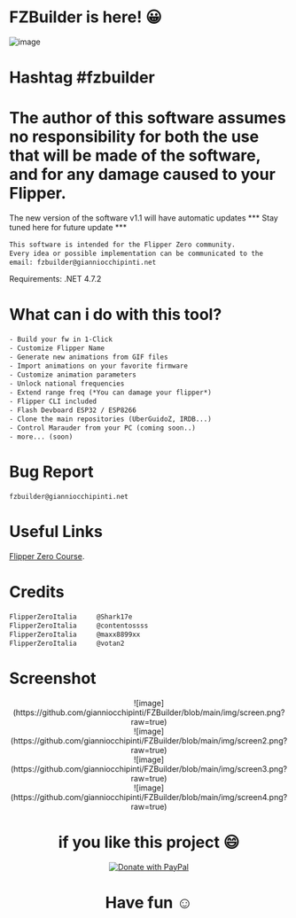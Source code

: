 # FZBuilder is here! :grinning:	

![image](https://user-images.githubusercontent.com/46269269/211429834-b58c4485-c7cc-4ab2-b74b-a1767cd3f8be.png)

# Hashtag #fzbuilder

# The author of this software assumes no responsibility for both the use that will be made of the software, and for any damage caused to your Flipper.

The new version of the software v1.1 will have automatic updates
*** Stay tuned here for future update ***


```
This software is intended for the Flipper Zero community.
Every idea or possible implementation can be communicated to the email: fzbuilder@gianniocchipinti.net
```

Requirements: .NET 4.7.2

# What can i do with this tool?
```
- Build your fw in 1-Click
- Customize Flipper Name
- Generate new animations from GIF files
- Import animations on your favorite firmware
- Customize animation parameters
- Unlock national frequencies
- Extend range freq (*You can damage your flipper*)
- Flipper CLI included
- Flash Devboard ESP32 / ESP8266
- Clone the main repositories (UberGuidoZ, IRDB...)
- Control Marauder from your PC (coming soon..)
- more... (soon)
```

# Bug Report
```
fzbuilder@gianniocchipinti.net
```

# Useful Links

[Flipper Zero Course](https://www.youtube.com/watch?v=AX4nE_QGZpM&list=PLt3CqPfWscfYiUZ_GW23CSdBSpb5wZY_G]).


# Credits
```
FlipperZeroItalia     @Shark17e
FlipperZeroItalia     @contentossss
FlipperZeroItalia     @maxx8899xx
FlipperZeroItalia     @votan2
```

# Screenshot
<center>
![image](https://github.com/gianniocchipinti/FZBuilder/blob/main/img/screen.png?raw=true)
</br>
![image](https://github.com/gianniocchipinti/FZBuilder/blob/main/img/screen2.png?raw=true)
</br>
![image](https://github.com/gianniocchipinti/FZBuilder/blob/main/img/screen3.png?raw=true)
</br>
![image](https://github.com/gianniocchipinti/FZBuilder/blob/main/img/screen4.png?raw=true)
</br>

# if you like this project :smile:
<a href="https://www.paypal.com/donate/?hosted_button_id=W955PNAJZHG4A">
  <img src="https://raw.githubusercontent.com/stefan-niedermann/paypal-donate-button/master/paypal-donate-button.png" alt="Donate with PayPal" width="200" height="80"/>
</a>

# Have fun :relaxed:	
